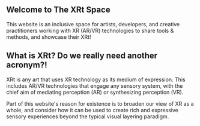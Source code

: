 ## Welcome to The XRt Space

This website is an inclusive space for artists, developers, and creative practitioners working with XR (AR/VR) technologies to share tools & methods, and showcase their XRt!

## What is XRt? Do we really need another acronym?!
XRt is any art that uses XR technology as its medium of expression. This includes AR/VR technologies that engage any sensory system, with the chief aim of mediating perception (AR) or synthesizing perception (VR). 

Part of this website's reason for existence is to broaden our view of XR as a whole, and consider how it can be used to create rich and expressive sensory experiences beyond the typical visual layering paradigm.
